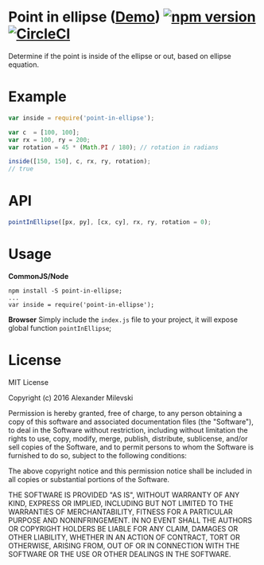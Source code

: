 # Point in ellipse ([Demo](https://w8r.github.io/point-in-ellipse/example/)) [![npm version](https://badge.fury.io/js/point-in-ellipse.svg)](https://badge.fury.io/js/point-in-ellipse) [![CircleCI](https://circleci.com/gh/w8r/point-in-ellipse.svg?style=shield)](https://circleci.com/gh/w8r/point-in-ellipse)

Determine if the point is inside of the ellipse or out, based on ellipse equation.

# Example

```js
var inside = require('point-in-ellipse');

var c  = [100, 100];
var rx = 100, ry = 200;
var rotation = 45 * (Math.PI / 180); // rotation in radians

inside([150, 150], c, rx, ry, rotation);
// true

```

# API

```js
pointInEllipse([px, py], [cx, cy], rx, ry, rotation = 0);
```

# Usage

**CommonJS/Node**
```
npm install -S point-in-ellipse;
...
var inside = require('point-in-ellipse');
```

**Browser**
Simply include the `index.js` file to your project, it will expose global function `pointInEllipse`;

# License

MIT License

Copyright (c) 2016 Alexander Milevski

Permission is hereby granted, free of charge, to any person obtaining a copy
of this software and associated documentation files (the "Software"), to deal
in the Software without restriction, including without limitation the rights
to use, copy, modify, merge, publish, distribute, sublicense, and/or sell
copies of the Software, and to permit persons to whom the Software is
furnished to do so, subject to the following conditions:

The above copyright notice and this permission notice shall be included in all
copies or substantial portions of the Software.

THE SOFTWARE IS PROVIDED "AS IS", WITHOUT WARRANTY OF ANY KIND, EXPRESS OR
IMPLIED, INCLUDING BUT NOT LIMITED TO THE WARRANTIES OF MERCHANTABILITY,
FITNESS FOR A PARTICULAR PURPOSE AND NONINFRINGEMENT. IN NO EVENT SHALL THE
AUTHORS OR COPYRIGHT HOLDERS BE LIABLE FOR ANY CLAIM, DAMAGES OR OTHER
LIABILITY, WHETHER IN AN ACTION OF CONTRACT, TORT OR OTHERWISE, ARISING FROM,
OUT OF OR IN CONNECTION WITH THE SOFTWARE OR THE USE OR OTHER DEALINGS IN THE
SOFTWARE.
